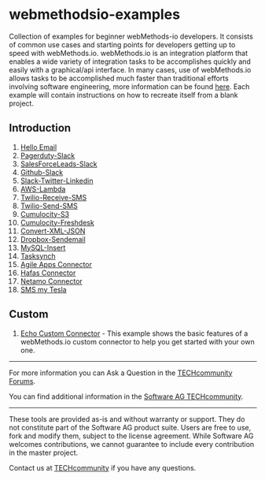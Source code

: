 # webmethodsio-examples
Collection of examples for beginner webMethods-io developers. It consists of common use cases and starting points for developers getting up to speed with webMethods.io. webMethods.io is an integration platform that enables a wide variety of integration tasks to be accomplishes quickly and easily with a graphical/api interface. In many cases, use of webMethods.io allows tasks to be accomplished much faster than traditional efforts involving software engineering, more information can be found [here](https://www.softwareag.cloud/site/product/webmethodsio-integration.html#/). Each example will contain instructions on how to recreate itself from a blank project. 

## Introduction

1. [Hello Email](https://github.com/SoftwareAG/webmethodsio-examples/blob/master/hello-email)
1. [Pagerduty-Slack](https://github.com/SoftwareAG/webmethodsio-examples/tree/master/pager-slack)
1. [SalesForceLeads-Slack](https://github.com/SoftwareAG/webmethodsio-examples/tree/master/salesforceleads-slack)
1. [Github-Slack](https://github.com/SoftwareAG/webmethodsio-examples/tree/master/github-slack)
1. [Slack-Twitter-Linkedin](https://github.com/SoftwareAG/webmethodsio-examples/tree/master/slack-twitter-linkedin)
1. [AWS-Lambda](https://github.com/SoftwareAG/webmethodsio-examples/tree/master/aws-lambda)
1. [Twilio-Receive-SMS](https://github.com/SoftwareAG/webmethodsio-examples/tree/master/twilio-receive-sms)
1. [Twilio-Send-SMS](https://github.com/SoftwareAG/webmethodsio-examples/tree/master/twilio-send-sms)
1. [Cumulocity-S3](https://github.com/SoftwareAG/webmethodsio-examples/tree/master/cumulocity-s3)
1. [Cumulocity-Freshdesk](https://github.com/SoftwareAG/webmethodsio-examples/tree/master/cumulocitytofreshdesk)
1. [Convert-XML-JSON](https://github.com/SoftwareAG/webmethodsio-examples/tree/master/convertdata-xml-json)
1. [Dropbox-Sendemail](https://github.com/SoftwareAG/webmethodsio-examples/tree/master/dropbox-sendemail)
1. [MySQL-Insert](https://github.com/SoftwareAG/webmethodsio-examples/tree/master/mysql-multi-insert)
1. [Tasksynch](https://github.com/SoftwareAG/webmethodsio-examples/tree/master/wmio-tasksynch)
1. [Agile Apps Connector](https://github.com/SoftwareAG/webmethodsio-examples/tree/master/agileapps-connector)
1. [Hafas Connector](https://github.com/SoftwareAG/webmethodsio-examples/tree/master/wmio-connector-hafas)
1. [Netamo Connector](https://github.com/SoftwareAG/webmethodsio-examples/tree/master/netatmo-security-connector)
1. [SMS my Tesla](https://github.com/SoftwareAG/webmethodsio-examples/tree/master/sms-my-tesla)

## Custom

1. [Echo Custom Connector](https://github.com/SoftwareAG/wmio-connector-basicexample) - This example shows the basic features of a webMethods.io custom connector to help you get started with your own one.

______________________
For more information you can Ask a Question in the [TECHcommunity Forums](http://tech.forums.softwareag.com/techjforum/forums/list.page?product=integration-cloud).

You can find additional information in the [Software AG TECHcommunity](http://techcommunity.softwareag.com/home/-/product/name/integration-cloud).
______________________
These tools are provided as-is and without warranty or support. They do not constitute part of the Software AG product suite. Users are free to use, fork and modify them, subject to the license agreement. While Software AG welcomes contributions, we cannot guarantee to include every contribution in the master project.

Contact us at [TECHcommunity](mailto:technologycommunity@softwareag.com?subject=Github/SoftwareAG) if you have any questions.
